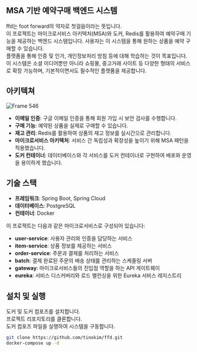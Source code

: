 ## MSA 기반 예약구매 백엔드 시스템
ffd는 foot forward의 약자로 첫걸음이라는 뜻입니다.   
이 프로젝트는 마이크로서비스 아키텍처(MSA)와 도커, Redis를 활용하여 예약구매 기능을 제공하는 백엔드 시스템입니다. 사용자는 이 시스템을 통해 원하는 상품을 예약 구매할 수 있습니다.   
플랫폼을 통해 인증 및 인가, 개인정보처리 방침 등에 대해 학습하는 것이 목표입니다.   
이 시스템은 소셜 미디어뿐만 아니라 쇼핑몰, 중고거래 사이트 등 다양한 형태의 서비스로 확장 가능하며, 기본적이면서도 필수적인 플랫폼을 제공합니다.   


## 아키텍쳐   


![Frame 546](https://github.com/tinokim/ffd/assets/65646900/531e7d0a-ec16-44f2-bcec-7543a66164a3)


- **이메일 인증**: 구글 이메일 인증을 통해 회원 가입 시 보안 검사를 수행합니다.   
- **구매 기능**: 예약된 상품을 실제로 구매할 수 있습니다.   
- **재고 관리**: Redis를 활용하여 상품의 재고 정보를 실시간으로 관리합니다.   
- **마이크로서비스 아키텍처**: 서비스 간 독립성과 확장성을 높이기 위해 MSA 패턴을 적용했습니다.   
- **도커 컨테이너**: 데이터베이스와 각 서비스를 도커 컨테이너로 구현하여 배포와 운영을 용이하게 했습니다.


## 기술 스택   
- **프레임워크**: Spring Boot, Spring Cloud   
- **데이터베이스**: PostgreSQL   
- **컨테이너**: Docker 

이 프로젝트는 다음과 같은 마이크로서비스로 구성되어 있습니다:

- **user-service**: 사용자 관리와 인증을 담당하는 서비스   
- **item-service**: 상품 정보를 제공하는 서비스   
- **order-service**: 주문과 결제를 처리하는 서비스   
- **batch**: 결제 완료된 주문의 배송 상태를 관리하는 스케줄링 서버   
- **gateway**: 마이크로서비스들의 진입점 역할을 하는 API 게이트웨이   
- **eureka**: 서비스 디스커버리와 로드 밸런싱을 위한 Eureka 서비스 레지스트리

## 설치 및 실행
도커 및 도커 컴포즈를 설치합니다.   
프로젝트 리포지토리를 클론합니다.   
도커 컴포즈 파일을 실행하여 시스템을 구동합니다.   

```bash
git clone https://github.com/tinokim/ffd.git   
docker-compose up -d
```
